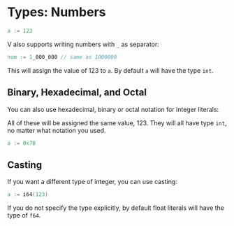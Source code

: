 # Types: Numbers

```v
a := 123
```

V also supports writing numbers with `_` as separator:

```v
num := 1_000_000 // same as 1000000
```

This will assign the value of 123 to `a`. By default `a` will have the
type `int`.

## Binary, Hexadecimal, and Octal
You can also use hexadecimal, binary or octal notation for integer literals:

All of these will be assigned the same value, 123. They will all have type
`int`, no matter what notation you used.
```v
a := 0x7B
```

## Casting

If you want a different type of integer, you can use casting:

```v
a := i64(123)
```

If you do not specify the type explicitly, by default float literals
will have the type of `f64`.

